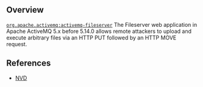 ## Overview
[`org.apache.activemq:activemq-fileserver`](http://search.maven.org/#search%7Cga%7C1%7Ca%3A%22activemq-fileserver%22)
The Fileserver web application in Apache ActiveMQ 5.x before 5.14.0 allows remote attackers to upload and execute arbitrary files via an HTTP PUT followed by an HTTP MOVE request.

## References
- [NVD](https://web.nvd.nist.gov/view/vuln/detail?vulnId=CVE-2016-3088)